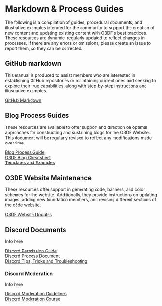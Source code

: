 # Markdown & Process Guides

The following is a compilation of guides, procedural documents, and illustrative examples intended for the community to support the creation of new content and updating existing content with O3DF's best practices. These resources are dynamic, regularly updated to reflect changes in processes. If there are any errors or omissions, please create an issue to report them, so they can be corrected.

## GitHub markdown

This manual is produced to assist members who are interested in establishing GitHub repositories or maintaining current ones and seeking to explore their true capabilities, along with step-by-step instructions and illustrative examples.

[GitHub Markdown](/process-docs-and-markdown/github-markdown.md)

## Blog Process Guides

These resources are available to offer support and direction on optimal approaches for constructing and sustaining blogs for the O3DE Website. This document will be regularly revised to reflect any modifications made over time.

[Blog Process Guide](/process-docs-and-markdown/blog-process.md)<br>
[O3DE Blog Cheatsheet](/process-docs-and-markdown/website-markdown.md)<br>
[Templates and Examples](/process-docs-and-markdown/files/)

## O3DE Website Maintenance

These resources offer support in generating code, banners, and color schemes for the website. Additionally, they provide instructions on updating images, adding new foundation members, and revising different sections of the o3de website.

[O3DE Website Updates](/process-docs-and-markdown/website-updates.md)

## Discord Documents

Info here

[Discord Permission Guide](/process-docs-and-markdown/discord-permissions.md)<br>
[Discord Process Document](/process-docs-and-markdown/discord-process.md)<br>
[Discord Tips, Tricks and Troubleshooting](/process-docs-and-markdown/discord-tips-tricks-troubleshooting.md)

### Discord Moderation

Info here

[Discord Moderation Guidelines](/process-docs-and-markdown/discord-moderation-guidelines.md)<br>
[Discord Moderation Course](/process-docs-and-markdown/discord-moderation-course.md)

